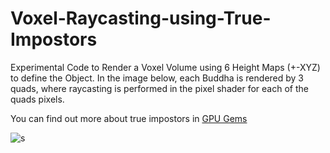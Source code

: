 # Voxel-Raycasting-using-True-Impostors
Experimental Code to Render a Voxel Volume using 6 Height Maps (+-XYZ) to define the Object. In the image below, each Buddha is rendered by 3 quads, where raycasting is performed in the pixel shader for each of the quads pixels.

You can find out more about true impostors in [GPU Gems](http://http.developer.nvidia.com/GPUGems3/gpugems3_ch21.html)

![s](https://github.com/sp4cerat/Voxel-Raycasting-using-True-Impostors/blob/master/screenshots/1.png?raw=true)
